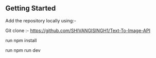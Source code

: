 

## Getting Started

Add the repository locally using:- 

Git clone :- https://github.com/SHIVANGISINGH1/Text-To-Image-API

run npm install 

run npm run dev 


